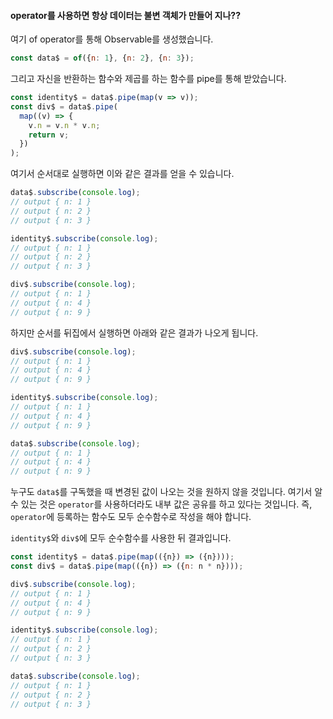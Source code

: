 #### operator를 사용하면 항상 데이터는 불변 객체가 만들어 지나??

여기 of operator를 통해 Observable를 생성했습니다.
```js
const data$ = of({n: 1}, {n: 2}, {n: 3});
```
그리고 자신을 반환하는 함수와 제곱를 하는 함수를 pipe를 통해 받았습니다.
```js
const identity$ = data$.pipe(map(v => v));
const div$ = data$.pipe(
  map((v) => {
    v.n = v.n * v.n;
    return v;
  })
);
```
여기서 순서대로 실행하면 이와 같은 결과를 얻을 수 있습니다.

```js
data$.subscribe(console.log);
// output { n: 1 }
// output { n: 2 }
// output { n: 3 }

identity$.subscribe(console.log);
// output { n: 1 }
// output { n: 2 }
// output { n: 3 }

div$.subscribe(console.log);
// output { n: 1 }
// output { n: 4 }
// output { n: 9 }
```

하지만 순서를 뒤집에서 실행하면 아래와 같은 결과가 나오게 됩니다.

```js
div$.subscribe(console.log);
// output { n: 1 }
// output { n: 4 }
// output { n: 9 }

identity$.subscribe(console.log);
// output { n: 1 }
// output { n: 4 }
// output { n: 9 }

data$.subscribe(console.log);
// output { n: 1 }
// output { n: 4 }
// output { n: 9 }
```

누구도 `data$`를 구독했을 때 변경된 값이 나오는 것을 원하지 않을 것입니다. 여기서 알 수 있는 것은
`operator`를 사용하더라도 내부 값은 공유를 하고 있다는 것입니다. 즉, `operator`에 등록하는 함수도 모두 순수함수로 작성을 해야 합니다.

`identity$`와 `div$`에 모두 순수함수를 사용한 뒤 결과입니다.
```js
const identity$ = data$.pipe(map(({n}) => ({n})));
const div$ = data$.pipe(map(({n}) => ({n: n * n})));
```
```js
div$.subscribe(console.log);
// output { n: 1 }
// output { n: 4 }
// output { n: 9 }

identity$.subscribe(console.log);
// output { n: 1 }
// output { n: 2 }
// output { n: 3 }

data$.subscribe(console.log);
// output { n: 1 }
// output { n: 2 }
// output { n: 3 }
```
